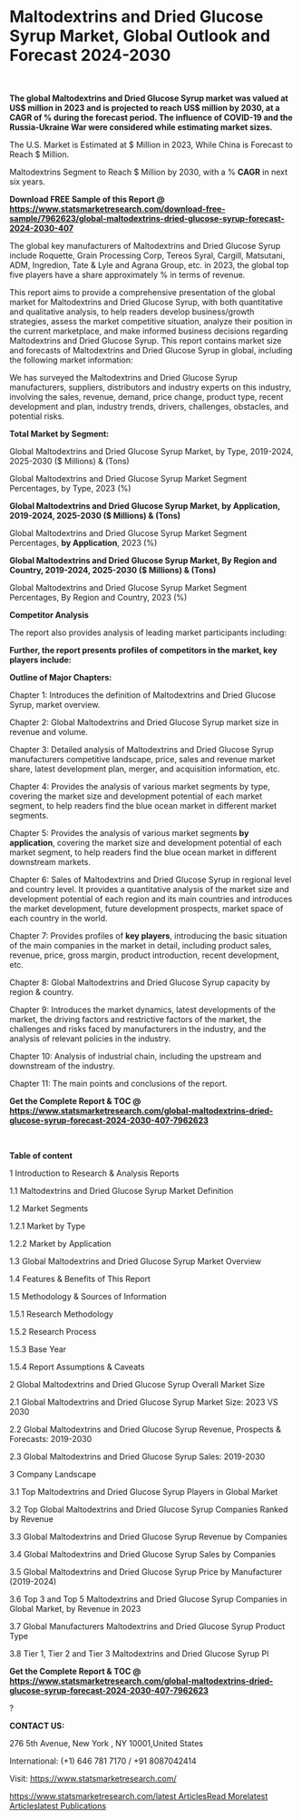 <h1>Maltodextrins and Dried Glucose Syrup Market, Global Outlook and Forecast 2024-2030</h1><br/><p><strong>The global Maltodextrins and Dried Glucose Syrup market was valued at US$ million in 2023 and is projected to reach US$ million by 2030, at a <strong>CAGR</strong> of % during the forecast period. The influence of COVID-19 and the Russia-Ukraine War were considered while estimating market sizes.</strong></p>
 
 
 
 <p>The U.S. Market is Estimated at $ Million in 2023, While China is Forecast to Reach $ Million.</p>
 
 
 
 <p>Maltodextrins Segment to Reach $ Million by 2030, with a % <strong>CAGR</strong> in next six years.</p>
 
 
 
 <p><strong>Download FREE Sample of this Report @ <a href="https://www.statsmarketresearch.com/download-free-sample/7962623/global-maltodextrins-dried-glucose-syrup-forecast-2024-2030-407">https://www.statsmarketresearch.com/download-free-sample/7962623/global-maltodextrins-dried-glucose-syrup-forecast-2024-2030-407</a></strong></p>
 
 
 
 <p>The global key manufacturers of Maltodextrins and Dried Glucose Syrup include Roquette, Grain Processing Corp, Tereos Syral, Cargill, Matsutani, ADM, Ingredion, Tate & Lyle and Agrana Group, etc. in 2023, the global top five players have a share approximately % in terms of revenue.</p>
 
 
 
 <p>This report aims to provide a comprehensive presentation of the global market for Maltodextrins and Dried Glucose Syrup, with both quantitative and qualitative analysis, to help readers develop business/growth strategies, assess the market competitive situation, analyze their position in the current marketplace, and make informed business decisions regarding Maltodextrins and Dried Glucose Syrup. This report contains market size and forecasts of Maltodextrins and Dried Glucose Syrup in global, including the following market information:</p>
 
 
 
 <p>We has surveyed the Maltodextrins and Dried Glucose Syrup manufacturers, suppliers, distributors and industry experts on this industry, involving the sales, revenue, demand, price change, product type, recent development and plan, industry trends, drivers, challenges, obstacles, and potential risks.</p>
 
 
 
 <p><strong>Total Market by Segment:</strong></p>
 
 
 
 <p>Global Maltodextrins and Dried Glucose Syrup Market, by Type, 2019-2024, 2025-2030 ($ Millions) & (Tons)</p>
 
 
 
 <p>Global Maltodextrins and Dried Glucose Syrup Market Segment Percentages, by Type, 2023 (%)</p>
 
 
 
 <p><strong>Global Maltodextrins and Dried Glucose Syrup Market, <strong>by Application</strong>, 2019-2024, 2025-2030 ($ Millions) & (Tons)</strong></p>
 
 
 
 <p>Global Maltodextrins and Dried Glucose Syrup Market Segment Percentages, <strong>by Application</strong>, 2023 (%)</p>
 
 
 
 <p><strong>Global Maltodextrins and Dried Glucose Syrup Market, By Region and Country, 2019-2024, 2025-2030 ($ Millions) & (Tons)</strong></p>
 
 
 
 <p>Global Maltodextrins and Dried Glucose Syrup Market Segment Percentages, By Region and Country, 2023 (%)</p>
 
 
 
 <p><strong>Competitor Analysis</strong></p>
 
 
 
 <p>The report also provides analysis of leading market participants including:</p>
 
 
 
 <p><strong>Further, the report presents profiles of competitors in the market, <strong>key players</strong> include:</strong></p>
 
 
 
 <p><strong>Outline of Major Chapters:</strong></p>
 
 
 
 <p>Chapter 1: Introduces the definition of Maltodextrins and Dried Glucose Syrup, market overview.</p>
 
 
 
 <p>Chapter 2: Global Maltodextrins and Dried Glucose Syrup market size in revenue and volume.</p>
 
 
 
 <p>Chapter 3: Detailed analysis of Maltodextrins and Dried Glucose Syrup manufacturers competitive landscape, price, sales and revenue market share, latest development plan, merger, and acquisition information, etc.</p>
 
 
 
 <p>Chapter 4: Provides the analysis of various market segments by type, covering the market size and development potential of each market segment, to help readers find the blue ocean market in different market segments.</p>
 
 
 
 <p>Chapter 5: Provides the analysis of various market segments <strong>by application</strong>, covering the market size and development potential of each market segment, to help readers find the blue ocean market in different downstream markets.</p>
 
 
 
 <p>Chapter 6: Sales of Maltodextrins and Dried Glucose Syrup in regional level and country level. It provides a quantitative analysis of the market size and development potential of each region and its main countries and introduces the market development, future development prospects, market space of each country in the world.</p>
 
 
 
 <p>Chapter 7: Provides profiles of <strong>key players</strong>, introducing the basic situation of the main companies in the market in detail, including product sales, revenue, price, gross margin, product introduction, recent development, etc.</p>
 
 
 
 <p>Chapter 8: Global Maltodextrins and Dried Glucose Syrup capacity by region & country.</p>
 
 
 
 <p>Chapter 9: Introduces the market dynamics, latest developments of the market, the driving factors and restrictive factors of the market, the challenges and risks faced by manufacturers in the industry, and the analysis of relevant policies in the industry.</p>
 
 
 
 <p>Chapter 10: Analysis of industrial chain, including the upstream and downstream of the industry.</p>
 
 
 
 <p>Chapter 11: The main points and conclusions of the report.</p>
 
 
 
 <div><b>Get the Complete Report & TOC @ <a href="https://www.statsmarketresearch.com/global-maltodextrins-dried-glucose-syrup-forecast-2024-2030-407-7962623">https://www.statsmarketresearch.com/global-maltodextrins-dried-glucose-syrup-forecast-2024-2030-407-7962623</a></b></div>
 
 
 
 <p><br />
 
 <b>Table of content</b></p>
 
 
 
 <p>1 Introduction to Research & Analysis Reports<br />
 
 1.1 Maltodextrins and Dried Glucose Syrup Market Definition<br />
 
 1.2 Market Segments<br />
 
 1.2.1 Market by Type<br />
 
 1.2.2 Market by Application<br />
 
 1.3 Global Maltodextrins and Dried Glucose Syrup Market Overview<br />
 
 1.4 Features & Benefits of This Report<br />
 
 1.5 Methodology & Sources of Information<br />
 
 1.5.1 Research Methodology<br />
 
 1.5.2 Research Process<br />
 
 1.5.3 Base Year<br />
 
 1.5.4 Report Assumptions & Caveats<br />
 
 2 Global Maltodextrins and Dried Glucose Syrup Overall Market Size<br />
 
 2.1 Global Maltodextrins and Dried Glucose Syrup Market Size: 2023 VS 2030<br />
 
 2.2 Global Maltodextrins and Dried Glucose Syrup Revenue, Prospects & Forecasts: 2019-2030<br />
 
 2.3 Global Maltodextrins and Dried Glucose Syrup Sales: 2019-2030<br />
 
 3 Company Landscape<br />
 
 3.1 Top Maltodextrins and Dried Glucose Syrup Players in Global Market<br />
 
 3.2 Top Global Maltodextrins and Dried Glucose Syrup Companies Ranked by Revenue<br />
 
 3.3 Global Maltodextrins and Dried Glucose Syrup Revenue by Companies<br />
 
 3.4 Global Maltodextrins and Dried Glucose Syrup Sales by Companies<br />
 
 3.5 Global Maltodextrins and Dried Glucose Syrup Price by Manufacturer (2019-2024)<br />
 
 3.6 Top 3 and Top 5 Maltodextrins and Dried Glucose Syrup Companies in Global Market, by Revenue in 2023<br />
 
 3.7 Global Manufacturers Maltodextrins and Dried Glucose Syrup Product Type<br />
 
 3.8 Tier 1, Tier 2 and Tier 3 Maltodextrins and Dried Glucose Syrup Pl</p>
 
 
 
 <div><b>Get the Complete Report & TOC @ <a href="https://www.statsmarketresearch.com/global-maltodextrins-dried-glucose-syrup-forecast-2024-2030-407-7962623">https://www.statsmarketresearch.com/global-maltodextrins-dried-glucose-syrup-forecast-2024-2030-407-7962623</a></b></div>
 
 
 
 <p>? </p>
 
 
 
 <p><b>CONTACT US:</b><br />
 
 276 5th Avenue, New York , NY 10001,United States<br />
 
 International: (+1) 646 781 7170 / +91 8087042414<br />
 
 Visit: <a href="https://www.statsmarketresearch.com/">https://www.statsmarketresearch.com/</a><br />
 
 <a href="https://gyeongbokgung.com">https://www.statsmarketresearch.com/</a><a href="https://hallyeomaritime.com">latest Articles</a><a href="https://jingwansa.com">Read More</a><a href="https://nguoiviet.jp/">latest Articles</a><a href="https://www.intelmarketresearch.com/">latest Publications</a></p>